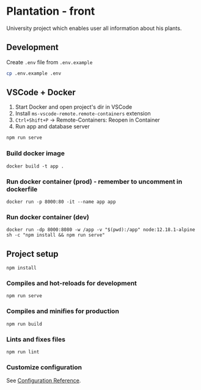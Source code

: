 # Plantation - front

University project which enables user all information about his plants.

## Development
Create `.env` file from `.env.example`
```bash
cp .env.example .env
```

## VSCode + Docker
1. Start Docker and open project's dir in VSCode
2. Install `ms-vscode-remote.remote-containers` extension
3. `Ctrl+Shift+P` -> Remote-Containers: Reopen in Container
4. Run app and database server
```bash
npm run serve
```

### Build docker image
```
docker build -t app .
```

### Run docker container (prod) - remember to uncomment in dockerfile
```
docker run -p 8000:80 -it --name app app
```

### Run docker container (dev)
```
docker run -dp 8000:8080 -w /app -v "$(pwd):/app" node:12.18.1-alpine sh -c "npm install && npm run serve"
```

## Project setup
```
npm install
```

### Compiles and hot-reloads for development
```
npm run serve
```

### Compiles and minifies for production
```
npm run build
```

### Lints and fixes files
```
npm run lint
```

### Customize configuration
See [Configuration Reference](https://cli.vuejs.org/config/).
